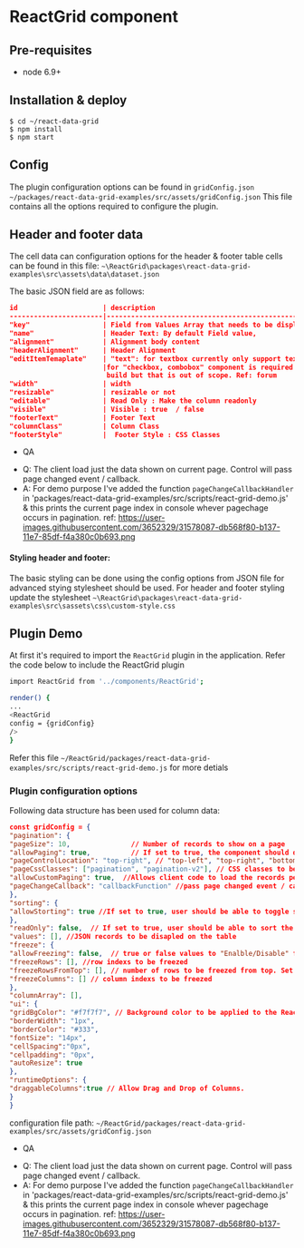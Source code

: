 # ReactGrid component

## Pre-requisites
- node 6.9+

## Installation & deploy

```
$ cd ~/react-data-grid
$ npm install
$ npm start
```


## Config
The plugin configuration options can be found in `gridConfig.json` `~/packages/react-data-grid-examples/src/assets/gridConfig.json`
This file contains all the options required to configure the plugin.

## Header and footer data
The cell data can configuration options for the header & footer table cells can be found in this file:
 `~\ReactGrid\packages\react-data-grid-examples\src\assets\data\dataset.json`

The basic JSON field are as follows: 

```json
id                     | description                                            |
-----------------------|--------------------------------------------------------|
"key"                  | Field from Values Array that needs to be displayed     |
"name"                 | Header Text: By default Field value,                   |
"alignment"            | Alignment body content                                 |
"headerAlignment"      | Header Alignment                                       |
"editItemTemaplate"    | "text": for textbox currently only support text,       |
                       |for "checkbox, combobox" component is required to be    |
                        build but that is out of scope. Ref: forum              |
"width"                | width                                                  |
"resizable"            | resizable or not                                       |
"editable"             | Read Only : Make the column readonly                   |
"visible"              | Visible : true  / false                                |
"footerText"           | Footer Text                                            |
"columnClass"          | Column Class                                           |
"footerStyle"          |  Footer Style : CSS Classes                            |

```



* QA
- Q:  The client load just the data shown on current page. Control will pass page changed event / callback.
- A: For demo purpose I've added the function `pageChangeCallbackHandler` in 'packages/react-data-grid-examples/src/scripts/react-grid-demo.js' & this prints the current page index in console whever pagechage occurs in pagination. ref: https://user-images.githubusercontent.com/3652329/31578087-db568f80-b137-11e7-85df-f4a380c0b693.png

#### Styling header and footer:
The basic styling can be done using the config options from JSON file for advanced stying stylesheet should be used. For header and footer styling update the stylesheet `~\ReactGrid\packages\react-data-grid-examples\src\sassets\css\custom-style.css`


## Plugin Demo

At first it's required to import the `ReactGrid` plugin in the application. Refer the code below to include the ReactGrid plugin

```sh
import ReactGrid from '../components/ReactGrid';

render() {
...
<ReactGrid 
config = {gridConfig}
/>
}
```


Refer this file `~/ReactGrid/packages/react-data-grid-examples/src/scripts/react-grid-demo.js` for more detials


### Plugin configuration options
Following data structure has been used for column data:


```json
const gridConfig = {
"pagination": {
"pageSize": 10,               // Number of records to show on a page
"allowPaging": true,          // If set to true, the component should display pager controls otherwise displays all records
"pageControlLocation": "top-right", // "top-left", "top-right", "bottom-left", "bottom-right"
"pageCssClasses": ["pagination", "pagination-v2"], // CSS classes to be applied to pagination controls
"allowCustomPaging": true,  //Allows client code to load the records per page. Client will set number of pages.
"pageChangeCallback": "callbackFunction" //pass page changed event / callback.
},
"sorting": {
"allowStorting": true //If set to true, user should be able to toggle sort by clicking on header
},
"readOnly": false,  // If set to true, user should be able to sort the grid by clicking on header, Clicking twice should toggle the sort.
"values": [], //JSON records to be disapled on the table
"freeze": {
"allowFreezing": false,  // true or false values to "Enalble/Disable" freezing globally
"freezeRows": [], //row indexs to be freezed
"freezeRowsFromTop": [], // number of rows to be freezed from top. Set 0 to disable freezing
"freezeColumns": [] // column indexs to be freezed
},
"columnArray": [],
"ui": {
"gridBgColor": "#f7f7f7", // Background color to be applied to the ReactGrid.
"borderWidth": "1px",
"borderColor": "#333",
"fontSize": "14px",
"cellSpacing":"0px",
"cellpadding": "0px",
"autoResize": true
},
"runtimeOptions": {
"draggableColumns":true // Allow Drag and Drop of Columns.
}
}

```

configuration file path: `~/ReactGrid/packages/react-data-grid-examples/src/assets/gridConfig.json`

* QA
- Q:  The client load just the data shown on current page. Control will pass page changed event / callback.
- A: For demo purpose I've added the function `pageChangeCallbackHandler` in 'packages/react-data-grid-examples/src/scripts/react-grid-demo.js' & this prints the current page index in console whever pagechage occurs in pagination. ref: https://user-images.githubusercontent.com/3652329/31578087-db568f80-b137-11e7-85df-f4a380c0b693.png

